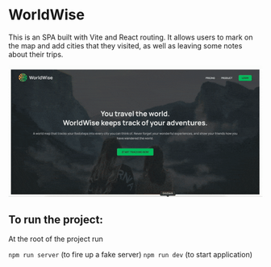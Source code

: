 # WorldWise

This is an SPA built with Vite and React routing. It allows users to mark on the map and add cities that they visited, as well as leaving some notes about their trips. 

![demo](./public/demo.gif)

## To run the project:

At the root of the project run

``npm run server`` (to fire up a fake server)
``npm run dev`` (to start application)





